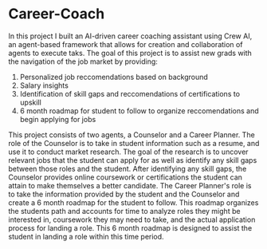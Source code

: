 # Career-Coach
In this project I built an AI-driven career coaching assistant using Crew AI, an agent-based framework that allows for creation and collaboration of agents to execute taks. 
The goal of this project is to assist new grads with the navigation of the job market by providing: 

1. Personalized job reccomendations based on background
2. Salary insights
3. Identification of skill gaps and reccomendations of certifications to upskill
4. 6 month roadmap for student to follow to organize reccomendations and begin applying for jobs

This project consists of two agents, a Counselor and a Career Planner. The role of the Counselor is to take in student information such as a resume, and use it to conduct market research. The goal of the research is to uncover relevant jobs that the student can apply for as well as identify any skill gaps between those roles and the student. After identifying any skill gaps, the Counselor provides online coursework or certifications the student can attain to make themselves a better candidate. The Career Planner's role is to take the information provided by the student and the Counselor and create a 6 month roadmap for the student to follow. This roadmap organizes the students path and accounts for time to analyze roles they might be interested in, coursework they may need to take, and the actual application process for landing a role. This 6 month roadmap is designed to assist the student in landing a role within this time period. 





